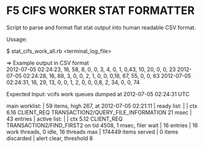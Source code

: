 F5 CIFS WORKER STAT FORMATTER
=========================

Script to parse and format flat stat output into human readable CSV format.

 Ussage:

   $ stat_cifs_work_all.rb <terminal_log_file>

   => Example output in CSV format <br>
   2012-07-05 02:24:23, 16, 58, 8, 0, 0, 3, 4, 0, 1, 0,43, 10, 20, 0, 0, 23
   2012-07-05 02:24:28, 16, 88, 3, 0, 0, 2, 1, 0, 0, 0,18, 67, 55, 0, 0, 63
   2012-07-05 02:24:31, 16, 29, 13, 0, 0, 1, 2, 0, 0, 0,8, 2, 34, 0, 0, 74 

 Expected Input:
   vcifs work queues dumped at 2012-07-05 02:24:31 UTC

   main worklist:
   | 59 items, high 267, at 2012-07-05 02:21:11
   | ready list:
   | | ctx 6.16 CLIENT_REQ TRANSACTION2/QUERY_FILE_INFORMATION 21 msec
   | 43 entries
   | active list:
   | | ctx 5.12 CLIENT_REQ TRANSACTION2/FIND_FIRST2 on tid 4508, 1 msec, filer wait
   | 16 entries
   | 16 work threads, 0 idle, 16 threads max
   | 174449 items served
   | 0 items discarded
   | alert clear, threshold 8
